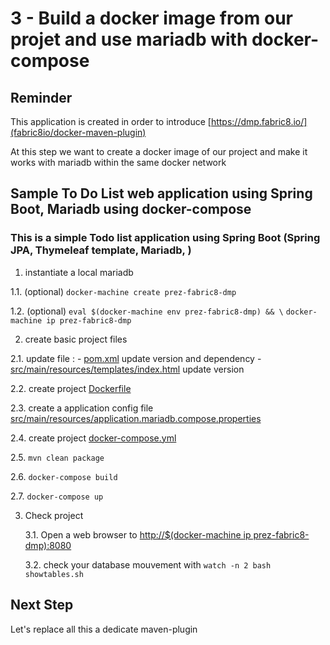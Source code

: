 # 3 - Build a docker image from our projet and use mariadb with docker-compose
## Reminder

This application is created in order to introduce [https://dmp.fabric8.io/](fabric8io/docker-maven-plugin)

At this step we want to create a docker image of our project and make it works with mariadb within the same docker network


## Sample To Do List web application using Spring Boot, Mariadb using docker-compose

### This is a simple Todo list application using Spring Boot (Spring JPA, Thymeleaf template, Mariadb, )

1. instantiate a local mariadb

  1.1. (optional) 
`docker-machine create prez-fabric8-dmp`

  1.2. (optional) 
`eval $(docker-machine env prez-fabric8-dmp) && \`
`docker-machine ip prez-fabric8-dmp `

2. create basic project files

  2.1. update file :
    - [pom.xml](pom.xml) update version and dependency
    - [src/main/resources/templates/index.html](src/main/resources/templates/index.html) update version

  2.2. create project [Dockerfile](Dockerfile)

  2.3. create a application config file [src/main/resources/application.mariadb.compose.properties](application.properties)

  2.4. create project [docker-compose.yml](docker-compose.yml)

  2.5. `mvn clean package`
  
  2.6. `docker-compose build`

  2.7. `docker-compose up `

3. Check project 

   3.1. Open a web browser to [http://$(docker-machine ip prez-fabric8-dmp):8080](http://192.168.99.100:8080)

   3.2. check your database mouvement with
   `watch -n 2 bash showtables.sh`

## Next Step
Let's replace all this a dedicate maven-plugin
